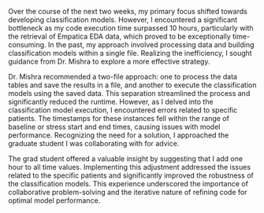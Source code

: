 
Over the course of the next two weeks, my primary focus shifted towards developing classification models. However, I encountered a significant bottleneck as my code execution time surpassed 10 hours, particularly with the retrieval of Empatica EDA data, which proved to be exceptionally time-consuming. In the past, my approach involved processing data and building classification models within a single file. Realizing the inefficiency, I sought guidance from Dr. Mishra to explore a more effective strategy.

Dr. Mishra recommended a two-file approach: one to process the data tables and save the results in a file, and another to execute the classification models using the saved data. This separation streamlined the process and significantly reduced the runtime. However, as I delved into the classification model execution, I encountered errors related to specific patients. The timestamps for these instances fell within the range of baseline or stress start and end times, causing issues with model performance. Recognizing the need for a solution, I approached the graduate student I was collaborating with for advice.

The grad student offered a valuable insight by suggesting that I add one hour to all time values. Implementing this adjustment addressed the issues related to the specific patients and significantly improved the robustness of the classification models. This experience underscored the importance of collaborative problem-solving and the iterative nature of refining code for optimal model performance. 
